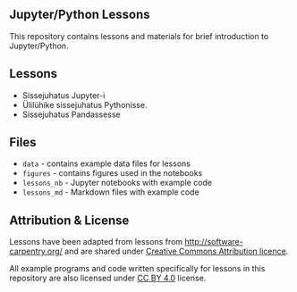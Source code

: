Jupyter/Python Lessons
----------------------

This repository contains lessons and materials for brief introduction to
Jupyter/Python.

Lessons
-------
  * Sissejuhatus Jupyter-i
  * Ülilühike sissejuhatus Pythonisse.
  * Sissejuhatus Pandassesse

Files
-----
  * `data` - contains example data files for lessons
  * `figures` - contains figures used in the notebooks
  * `lessons_nb` - Jupyter notebooks with example code
  * `lessons_md` - Markdown files with example code

Attribution & License
---------------------
Lessons have been adapted from lessons from http://software-carpentry.org/ and
are shared under [Creative Commons Attribution licence](https://creativecommons.org/licenses/by/4.0/).

All example programs and code written specifically for lessons in this repository
are also licensed under [CC BY 4.0](https://creativecommons.org/licenses/by/4.0/legalcode) license.
